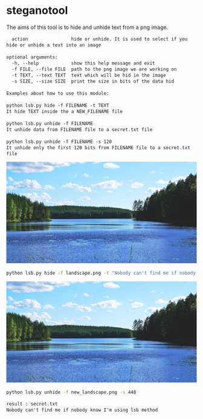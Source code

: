 # steganotool

The aims of this tool is to hide and unhide text from a png image.

```positional arguments:
  action                hide or unhide. It is used to select if you hide or unhide a text into an image

optional arguments:
  -h, --help            show this help message and exit
  -f FILE, --file FILE  path to the png image we are working on
  -t TEXT, --text TEXT  text which will be hid in the image
  -s SIZE, --size SIZE  print the size in bits of the data hid

Examples about how to use this module:

python lsb.py hide -f FILENAME -t TEXT
It hide TEXT inside the a NEW_FILENAME file

python lsb.py unhide -f FILENAME
It unhide data from FILENAME file to a secret.txt file

python lsb.py unhide -f FILENAME -s 120
It unhide only the first 120 bits from FILENAME file to a secret.txt file
```

![Base image](landscape.png)
```bash
python lsb.py hide -f landscape.png -t "Nobody can't find me if nobody know I'm using lsb method"
```
![Modified image](new_landscape.png)

```bash
python lsb.py unhide -f new_landscape.png -s 448
```

```
result : secret.txt
Nobody can't find me if nobody know I'm using lsb method
```